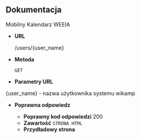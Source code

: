 **Dokumentacja**
----
  Mobilny Kalendarz WEEIA 

* **URL**

  /users/{user_name}

* **Metoda**

  `GET`

*  **Parametry URL**

  {user_name} - nazwa użytkownika systemu wikamp

* **Poprawna odpowiedz**

  * **Poprawny kod odpowiedzi** 200 <br />
   * **Zawartość** `STRONA HTML`
   * **Przydładowy strona** <br >



